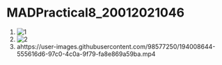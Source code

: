 # MADPractical8_20012021046
1. ![1](https://user-images.githubusercontent.com/98577250/194007768-e837ed3d-f424-4611-9f29-611a4c83969d.jpeg)
2. ![2](https://user-images.githubusercontent.com/98577250/194008541-92a9fc7d-309e-4afa-8e46-a64bb33aa71f.jpeg)
3. ahttps://user-images.githubusercontent.com/98577250/194008644-555616d6-97c0-4c0a-9f79-fa8e869a59ba.mp4

